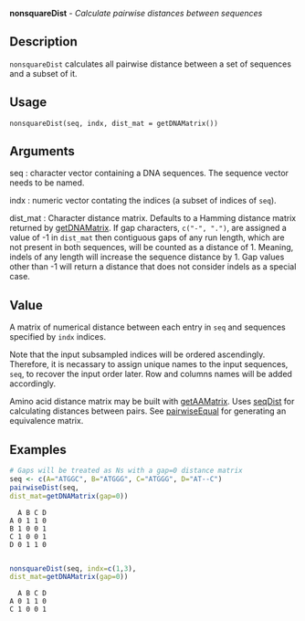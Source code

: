 **nonsquareDist** - *Calculate pairwise distances between sequences*

Description
--------------------

`nonsquareDist` calculates all pairwise distance between a set of sequences and a subset of it.


Usage
--------------------
```
nonsquareDist(seq, indx, dist_mat = getDNAMatrix())
```

Arguments
-------------------

seq
:   character vector containing a DNA sequences. The sequence vector needs to
be named.

indx
:   numeric vector contating the indices (a subset of indices of `seq`).

dist_mat
:   Character distance matrix. Defaults to a Hamming distance 
matrix returned by [getDNAMatrix](getDNAMatrix.md). If gap 
characters, `c("-", ".")`, are assigned a value of -1 
in `dist_mat` then contiguous gaps of any run length,
which are not present in both sequences, will be counted as a 
distance of 1. Meaning, indels of any length will increase
the sequence distance by 1. Gap values other than -1 will 
return a distance that does not consider indels as a special case.




Value
-------------------

A matrix of numerical distance between each entry in `seq` and 
sequences specified by `indx` indices. 

Note that the input subsampled indices will be ordered ascendingly. Therefore, 
it is necassary to assign unique names to the input sequences, `seq`, 
to recover the input order later. Row and columns names will be added accordingly.

Amino acid distance matrix may be built with [getAAMatrix](getAAMatrix.md). 
Uses [seqDist](seqDist.md) for calculating distances between pairs.
See [pairwiseEqual](pairwiseEqual.md) for generating an equivalence matrix.



Examples
-------------------

```R
# Gaps will be treated as Ns with a gap=0 distance matrix
seq <- c(A="ATGGC", B="ATGGG", C="ATGGG", D="AT--C")
pairwiseDist(seq, 
dist_mat=getDNAMatrix(gap=0))

```


```
  A B C D
A 0 1 1 0
B 1 0 0 1
C 1 0 0 1
D 0 1 1 0

```


```R

nonsquareDist(seq, indx=c(1,3), 
dist_mat=getDNAMatrix(gap=0))
```


```
  A B C D
A 0 1 1 0
C 1 0 0 1

```





